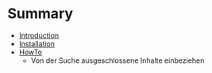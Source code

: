 # Summary

* [Introduction](README.md)
* [Installation](documentation/installation.md)
* [HowTo](documentation/HowTo/Einstellungen.md)
   * Von der Suche ausgeschlossene Inhalte einbeziehen

